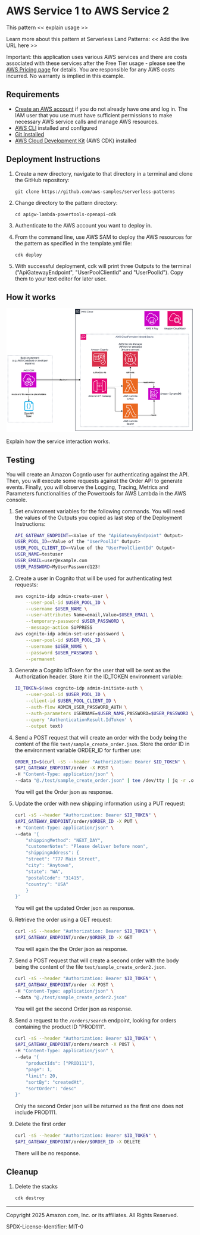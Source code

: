 # AWS Service 1 to AWS Service 2

This pattern << explain usage >>

Learn more about this pattern at Serverless Land Patterns: << Add the live URL here >>

Important: this application uses various AWS services and there are costs associated with these services after the Free Tier usage - please see the [AWS Pricing page](https://aws.amazon.com/pricing/) for details. You are responsible for any AWS costs incurred. No warranty is implied in this example.



## Requirements

* [Create an AWS account](https://portal.aws.amazon.com/gp/aws/developer/registration/index.html) if you do not already have one and log in. The IAM user that you use must have sufficient permissions to make necessary AWS service calls and manage AWS resources.
* [AWS CLI](https://docs.aws.amazon.com/cli/latest/userguide/install-cliv2.html) installed and configured
* [Git Installed](https://git-scm.com/book/en/v2/Getting-Started-Installing-Git)
* [AWS Cloud Development Kit](https://docs.aws.amazon.com/cdk/v2/guide/getting-started.html) (AWS CDK) installed

## Deployment Instructions

1. Create a new directory, navigate to that directory in a terminal and clone the GitHub repository:
    ``` 
    git clone https://github.com/aws-samples/serverless-patterns
    ```
1. Change directory to the pattern directory:
    ```
    cd apigw-lambda-powertools-openapi-cdk
    ```
1. Authenticate to the AWS account you want to deploy in.
1. From the command line, use AWS SAM to deploy the AWS resources for the pattern as specified in the template.yml file:
    ```
    cdk deploy
    ```

1. With successful deployment, cdk will print three Outputs to the terminal ("ApiGatewayEndpoint", "UserPoolClientId" and "UserPoolId"). Copy them to your text editor for later user.

## How it works

![Diagram of pattern](pattern.png)

Explain how the service interaction works.

## Testing

You will create an Amazon Cogntio user for authenticating against the API. Then, you will execute some requests against the Order API to generate events. Finally, you will observe the Logging, Tracing, Metrics and Parameters functionalities of the Powertools for AWS Lambda in the AWS console.

1. Set environment variables for the following commands. You will need the values of the Outputs you copied as last step of the Deployment Instructions:

    ```bash
    API_GATEWAY_ENDPOINT=<Value of the "ApiGatewayEndpoint" Output>
    USER_POOL_ID=<Value of the "UserPoolId" Output>
    USER_POOL_CLIENT_ID=<Value of the "UserPoolClientId" Output>
    USER_NAME=testuser
    USER_EMAIL=user@example.com
    USER_PASSWORD=MyUserPassword123!
    ```

1. Create a user in Cognito that will be used for authenticating test requests:

    ```bash
    aws cognito-idp admin-create-user \
        --user-pool-id $USER_POOL_ID \
        --username $USER_NAME \
        --user-attributes Name=email,Value=$USER_EMAIL \
        --temporary-password $USER_PASSWORD \
        --message-action SUPPRESS
    aws cognito-idp admin-set-user-password \
        --user-pool-id $USER_POOL_ID \
        --username $USER_NAME \
        --password $USER_PASSWORD \
        --permanent
    ```

1. Generate a Cognito IdToken for the user that will be sent as the Authorization header. Store it in the ID_TOKEN environment variable:

    ```bash
    ID_TOKEN=$(aws cognito-idp admin-initiate-auth \
        --user-pool-id $USER_POOL_ID \
        --client-id $USER_POOL_CLIENT_ID \
        --auth-flow ADMIN_USER_PASSWORD_AUTH \
        --auth-parameters USERNAME=$USER_NAME,PASSWORD=$USER_PASSWORD \
        --query 'AuthenticationResult.IdToken' \
        --output text)
    ```

1. Send a POST request that will create an order with the body being the content of the file `test/sample_create_order.json`. Store the order ID in the environment variable ORDER_ID for further use:

    ```bash
    ORDER_ID=$(curl -sS --header "Authorization: Bearer $ID_TOKEN" \
    $API_GATEWAY_ENDPOINT/order -X POST \
    -H "Content-Type: application/json" \
    --data "@./test/sample_create_order.json" | tee /dev/tty | jq -r .orderId)
    ```

    You will get the Order json as response.

1. Update the order with new shipping information using a PUT request:

    ```bash
    curl -sS --header "Authorization: Bearer $ID_TOKEN" \
    $API_GATEWAY_ENDPOINT/order/$ORDER_ID -X PUT \
    -H "Content-Type: application/json" \
    --data '{
        "shippingMethod": "NEXT_DAY",
        "customerNotes": "Please deliver before noon",
        "shippingAddress": {
        "street": "777 Main Street",
        "city": "Anytown",
        "state": "WA",
        "postalCode": "31415",
        "country": "USA"
        }
    }'
    ```

    You will get the updated Order json as response.

1. Retrieve the order using a GET request:

    ```bash
    curl -sS --header "Authorization: Bearer $ID_TOKEN" \
    $API_GATEWAY_ENDPOINT/order/$ORDER_ID -X GET
    ```

    You will again the the Order json as response.

1. Send a POST request that will create a second order with the body being the content of the file `test/sample_create_order2.json`.

    ```bash
    curl -sS --header "Authorization: Bearer $ID_TOKEN" \
    $API_GATEWAY_ENDPOINT/order -X POST \
    -H "Content-Type: application/json" \
    --data "@./test/sample_create_order2.json"
    ```

    You will get the second Order json as response.

1. Send a request to the `/orders/search` endpoint, looking for orders containing the product ID "PROD111". 

    ```bash
    curl -sS --header "Authorization: Bearer $ID_TOKEN" \
    $API_GATEWAY_ENDPOINT/orders/search -X POST \
    -H "Content-Type: application/json" \
    --data '{
        "productIds": ["PROD111"],
        "page": 1,
        "limit": 20,
        "sortBy": "createdAt",
        "sortOrder": "desc"
    }'
    ```

    Only the second Order json will be returned as the first one does not include PROD111.

1. Delete the first order

    ```bash
    curl -sS --header "Authorization: Bearer $ID_TOKEN" \
    $API_GATEWAY_ENDPOINT/order/$ORDER_ID -X DELETE
    ```

    There will be no response.

## Cleanup
 
1. Delete the stacks
    ```bash
    cdk destroy
    ```

----
Copyright 2025 Amazon.com, Inc. or its affiliates. All Rights Reserved.

SPDX-License-Identifier: MIT-0
